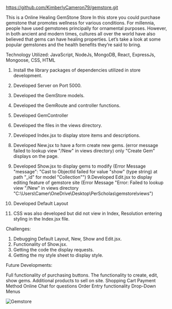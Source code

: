 https://github.com/KimberlyCameron79/gemstore.git

This is a Online Healing GemStone Store
In this store you could purchase gemstone that promotes wellness for various conditions.
For millennia, people have used gemstones principally for ornamental purposes. However, in both ancient and modern times, cultures all over the world have also believed that gems can have healing properties. Let’s take a look at some popular gemstones and the health benefits they’re said to bring.


Technology Utilized:
JavaScript, NodeJs, MongoDB, React, ExpressJs, Mongoose, CSS, HTML




1. Install the library packages of dependencies utilized in store development.
2. Developed Server on Port 5000.
2. Developed the GemStore models.
3. Developed the GemRoute and controller functions.
4. Developed GemController
5. Developed the files in the views directory.
6. Developed Index.jsx to display store items and descriptions.
7. Developed New.jsx to have a form create new gems. (error message failed to lookup view "/New" in views directory) only "Create Gem" displays on the page.
8. Developed Show.jsx to display gems to modify (Error Message "message": "Cast to ObjectId failed for value \"show\" (type string) at path \"_id\" for model \"Collection\"")
9.Developed Edit.jsx to display editing feature of gemstore site (Error Message "Error: Failed to lookup view "/New" in views directory "C:\Users\Camer\OneDrive\Desktop\PerScholas\gemstore\views")

10. Developed Default Layout
11. CSS was also developed but did not view in Index, Resolution entering styling in the Index.jsx file.

Challenges:

1. Debugging Default Layout, New, Show and Edit.jsx.
2. Functionality of Show.jsx.
3. Getting the code the display requests.
4. Getting the my  style sheet to display style.

Future Developments:

Full functionality of purchasing buttons.
The functionality to create, edit, show gems.
Additional products to sell on site.
Shopping Cart
Payment Method
Online Chat for questions
Order Entry functionality
Drop-Down Menus


![Gemstore](https://user-images.githubusercontent.com/110206975/194207978-dd4ff5bd-a5d6-46ba-a59f-48e67b50297c.jpg)
